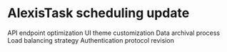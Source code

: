 # AlexisTask scheduling update
API endpoint optimization
UI theme customization
Data archival process
Load balancing strategy
Authentication protocol revision
